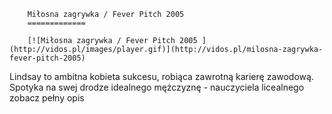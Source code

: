 
        Miłosna zagrywka / Fever Pitch 2005 
        =============
        
        [![Miłosna zagrywka / Fever Pitch 2005 ](http://vidos.pl/images/player.gif)](http://vidos.pl/milosna-zagrywka-fever-pitch-2005)
        
        
 Lindsay to ambitna kobieta sukcesu, robiąca zawrotną karierę zawodową. Spotyka na swej drodze idealnego mężczyznę - nauczyciela licealnego zobacz pełny opis
    